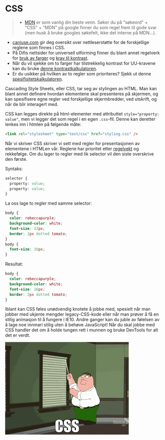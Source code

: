 # CSS
> * [MDN](https://developer.mozilla.org/en-US/docs/Web/CSS) er som vanlig din beste venn. Søker du på "søkeord" + "CSS" + "MDN" på google finner du som regel frem til gode svar (men husk å bruke googles søkefelt, ikke det interne på MDN...).
* [caniuse.com](http://caniuse.com/) gir deg oversikt over nettleserstøtte for de forskjellige reglene som finnes i CSS.
* På Difis nettsider for universell utforming finner du blant annet regelverk for [bruk av farger](https://uu.difi.no/krav-og-regelverk/losningsforslag-web/bruk-av-farger) og [krav til kontrast](https://uu.difi.no/krav-og-regelverk/losningsforslag-web/kontrast).
* Når du vil sjekke om to farger har tilstrekkelig kontrast for UU-kravene kan du bruke [denne kontrastkalkulatoren](http://leaverou.github.io/contrast-ratio/).
* Er du usikker på hvilken av to regler som prioriteres? Sjekk ut denne [spesifisitetskalkulatoren](https://specificity.keegan.st/).

Cascading Style Sheets, eller CSS, tar seg av stylingen av HTML. Man kan blant annet definere hvordan elementene skal presenteres på skjermen, og kan spesifisere egne regler ved forskjellige skjermbredder, ved utskrift, og når de blir interagert med.

CSS kan legges direkte på html-elementer med attributtet `style="property: value"`, men vi legger det som regel i en egen `.css`-fil. Denne kan deretter lenkes inn i htmlen på følgende måte:
```html
<link rel="stylesheet" type="text/css" href="styling.css" />
```

Når vi skriver CSS skriver vi sett med regler for presentasjonen av elementene i HTMLen vår. Reglene har prioritet etter [regelvekt](https://developer.mozilla.org/en/docs/Web/CSS/Specificity) og rekkefølge. Om du lager to regler med lik selector vil den siste overskrive den første.

Syntaks:
```css
selector {
  property: value;
  property: value;
}
```

La oss lage to regler med samme selector:
```css
body {
  color: rebeccapurple;
  background-color: white;
  font-size: 32px;
  border: 2px dotted tomato;
}
body {
  font-size: 16px;
}
```

Resultat:
```css
body {
  color: rebeccapurple;
  background-color: white;
  font-size: 16px;
  border: 2px dotted tomato;
}
```

Iblant kan CSS føles unødvendig knotete å jobbe med, spesielt når man jobber med ukjente mengder legacy-CSS-kode eller når man prøver å få en stilig animasjon til å fungere i IE10. Andre ganger kan du juble av følelsen av å lage noe innmari stilig uten å behøve JavaScript! Når du skal jobbe med CSS handler det om å holde tungen rett i munnen og bruke DevTools for alt det er verdt.

![Family Guy CSS](../resources/css-family-guy.gif)
